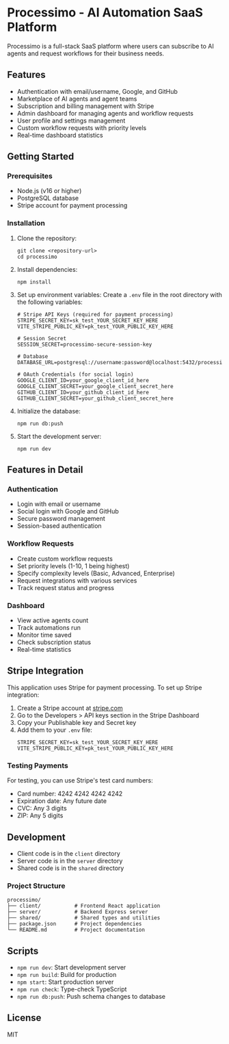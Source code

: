 # Processimo - AI Automation SaaS Platform

Processimo is a full-stack SaaS platform where users can subscribe to AI agents and request workflows for their business needs.

## Features

- Authentication with email/username, Google, and GitHub
- Marketplace of AI agents and agent teams
- Subscription and billing management with Stripe
- Admin dashboard for managing agents and workflow requests
- User profile and settings management
- Custom workflow requests with priority levels
- Real-time dashboard statistics

## Getting Started

### Prerequisites

- Node.js (v16 or higher)
- PostgreSQL database
- Stripe account for payment processing

### Installation

1. Clone the repository:
   ```
   git clone <repository-url>
   cd processimo
   ```

2. Install dependencies:
   ```
   npm install
   ```

3. Set up environment variables:
   Create a `.env` file in the root directory with the following variables:

   ```
   # Stripe API Keys (required for payment processing)
   STRIPE_SECRET_KEY=sk_test_YOUR_SECRET_KEY_HERE
   VITE_STRIPE_PUBLIC_KEY=pk_test_YOUR_PUBLIC_KEY_HERE

   # Session Secret
   SESSION_SECRET=processimo-secure-session-key

   # Database
   DATABASE_URL=postgresql://username:password@localhost:5432/processimo

   # OAuth Credentials (for social login)
   GOOGLE_CLIENT_ID=your_google_client_id_here
   GOOGLE_CLIENT_SECRET=your_google_client_secret_here
   GITHUB_CLIENT_ID=your_github_client_id_here
   GITHUB_CLIENT_SECRET=your_github_client_secret_here
   ```

4. Initialize the database:
   ```
   npm run db:push
   ```

5. Start the development server:
   ```
   npm run dev
   ```

## Features in Detail

### Authentication
- Login with email or username
- Social login with Google and GitHub
- Secure password management
- Session-based authentication

### Workflow Requests
- Create custom workflow requests
- Set priority levels (1-10, 1 being highest)
- Specify complexity levels (Basic, Advanced, Enterprise)
- Request integrations with various services
- Track request status and progress

### Dashboard
- View active agents count
- Track automations run
- Monitor time saved
- Check subscription status
- Real-time statistics

## Stripe Integration

This application uses Stripe for payment processing. To set up Stripe integration:

1. Create a Stripe account at [stripe.com](https://stripe.com)
2. Go to the Developers > API keys section in the Stripe Dashboard
3. Copy your Publishable key and Secret key
4. Add them to your `.env` file:
   ```
   STRIPE_SECRET_KEY=sk_test_YOUR_SECRET_KEY_HERE
   VITE_STRIPE_PUBLIC_KEY=pk_test_YOUR_PUBLIC_KEY_HERE
   ```

### Testing Payments

For testing, you can use Stripe's test card numbers:
- Card number: 4242 4242 4242 4242
- Expiration date: Any future date
- CVC: Any 3 digits
- ZIP: Any 5 digits

## Development

- Client code is in the `client` directory
- Server code is in the `server` directory
- Shared code is in the `shared` directory

### Project Structure
```
processimo/
├── client/           # Frontend React application
├── server/           # Backend Express server
├── shared/           # Shared types and utilities
├── package.json      # Project dependencies
└── README.md         # Project documentation
```

## Scripts

- `npm run dev`: Start development server
- `npm run build`: Build for production
- `npm start`: Start production server
- `npm run check`: Type-check TypeScript
- `npm run db:push`: Push schema changes to database

## License

MIT 